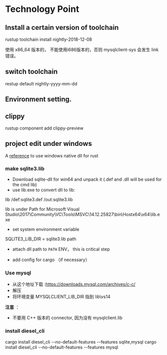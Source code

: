 # Technology Point

## Install a certain version of toolchain

rustup toolchain install nightly-2018-12-08

使用 x86_64 版本的， 不能使用i686版本的，否则 mysqlclient-sys 会发生 link 错误。

## switch toolchain

restup default nightly-yyyy-mm-dd

## Environment setting.

## clippy

rustup component add clippy-preview

## project edit under windows

A [reference](https://cmsd2.silvrback.com/rust-msvc) to use windows native dll for rust 

### make sqlite3.lib

+ Download sqlite-dll for win64 and unpack it (.def and .dll will be used for the cmd lib)
+ use lib.exe to convert dll to lib:

lib /def:sqlite3.def /out:sqlite3.lib

lib is under Path for Microsoft Visual Studio\2017\Community\VC\Tools\MSVC\14.12.25827\bin\Hostx64\x64\lib.exe

+ set system environment variable

SQLITE3_LIB_DIR = sqlite3.lib path

+ attach dll path to `PATH` ENV， this is critical step

+ add config for cargo （if necessary）

### Use mysql

- 从这个地址下载 :https://downloads.mysql.com/archives/c-c/
- 解压
- 将环境变量 MYSQLCLIENT_LIB_DIR 指到 lib\vs14

**注意** ： 
- 不要用 C++ 版本的 connector,  因为没有 mysqlclient.lib

### install diesel_cli

cargo install diesel_cli --no-default-features --features sqlite,mysql
cargo install diesel_cli --no-default-features --features mysql

